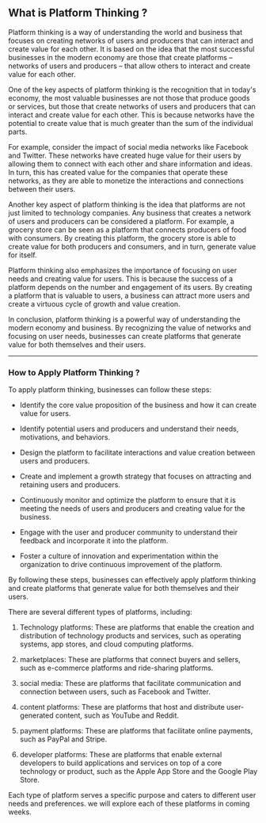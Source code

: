 ## What is Platform Thinking ?

Platform thinking is a way of understanding the world and business that focuses on creating networks of users and producers that can interact and create value for each other. It is based on the idea that the most successful businesses in the modern economy are those that create platforms – networks of users and producers – that allow others to interact and create value for each other.

One of the key aspects of platform thinking is the recognition that in today's economy, the most valuable businesses are not those that produce goods or services, but those that create networks of users and producers that can interact and create value for each other. This is because networks have the potential to create value that is much greater than the sum of the individual parts.

For example, consider the impact of social media networks like Facebook and Twitter. These networks have created huge value for their users by allowing them to connect with each other and share information and ideas. In turn, this has created value for the companies that operate these networks, as they are able to monetize the interactions and connections between their users.

Another key aspect of platform thinking is the idea that platforms are not just limited to technology companies. Any business that creates a network of users and producers can be considered a platform. For example, a grocery store can be seen as a platform that connects producers of food with consumers. By creating this platform, the grocery store is able to create value for both producers and consumers, and in turn, generate value for itself.

Platform thinking also emphasizes the importance of focusing on user needs and creating value for users. This is because the success of a platform depends on the number and engagement of its users. By creating a platform that is valuable to users, a business can attract more users and create a virtuous cycle of growth and value creation.

In conclusion, platform thinking is a powerful way of understanding the modern economy and business. By recognizing the value of networks and focusing on user needs, businesses can create platforms that generate value for both themselves and their users.

---

### How to Apply Platform Thinking ?

To apply platform thinking, businesses can follow these steps:

- Identify the core value proposition of the business and how it can create value for users.

- Identify potential users and producers and understand their needs, motivations, and behaviors.

- Design the platform to facilitate interactions and value creation between users and producers.

- Create and implement a growth strategy that focuses on attracting and retaining users and producers.

- Continuously monitor and optimize the platform to ensure that it is meeting the needs of users and producers and creating value for the business.

- Engage with the user and producer community to understand their feedback and incorporate it into the platform.

- Foster a culture of innovation and experimentation within the organization to drive continuous improvement of the platform.

By following these steps, businesses can effectively apply platform thinking and create platforms that generate value for both themselves and their users.


There are several different types of platforms, including:

1. Technology platforms: These are platforms that enable the creation and distribution of technology products and services, such as operating systems, app stores, and cloud computing platforms.

2. marketplaces: These are platforms that connect buyers and sellers, such as e-commerce platforms and ride-sharing platforms.

3. social media: These are platforms that facilitate communication and connection between users, such as Facebook and Twitter.

4. content platforms: These are platforms that host and distribute user-generated content, such as YouTube and Reddit.

5. payment platforms: These are platforms that facilitate online payments, such as PayPal and Stripe.

6. developer platforms: These are platforms that enable external developers to build applications and services on top of a core technology or product, such as the Apple App Store and the Google Play Store.

Each type of platform serves a specific purpose and caters to different user needs and preferences. we will explore each of these platforms in coming weeks.






